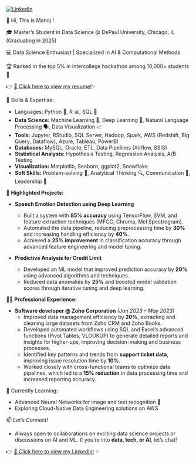 [![LinkedIn](https://img.shields.io/badge/-LinkedIn-blue?style=flat-square&logo=Linkedin&logoColor=white)](https://www.linkedin.com/in/manoj-kumar-ashok-078241211/)

👋 Hi, This is Manoj !

🎓 Master’s Student in Data Science @ DePaul University, Chicago, IL (Graduating in 2025)  

💻 Data Science Enthusiast | Specialized in AI & Computational Methods

🏆 Ranked in the top 5% in intercollege hackathon among 10,000+ students 🎉  

👉 [📄 Click here to view my resume!](https://github.com/MK-Github03/My_resume/blob/main/My_resume%20pdf.pdf)✨ 

🔧 Skills & Expertise:
- Languages: Python 🐍, R 📊, SQL 💾  
- **Data Science:** Machine Learning 🤖, Deep Learning 🧠, Natural Language Processing 🗣️, Data Visualization 📈  
- **Tools:** Jupyter, RStudio, SQL Server, Hadoop, Spark, AWS (Redshift, Big Query, Dataflow), Azure, Tableau, PowerBI  
- **Databases:** MySQL, Oracle, ETL, Data Pipelines (Airflow, SSIS)  
- **Statistical Analysis:** Hypothesis Testing, Regression Analysis, A/B Testing  
- **Visualization:** Matplotlib, Seaborn, ggplot2, Snowflake  
- **Soft Skills:** Problem-solving 🧩, Analytical Thinking 🔍, Communication 💬, Leadership 👥  

🌟 **Highlighted Projects:**  
- **Speech Emotion Detection using Deep Learning**  
  - Built a system with **85% accuracy** using TensorFlow, SVM, and feature extraction techniques (MFCC, Chroma, Mel Spectrogram).  
  - Automated the data pipeline, reducing preprocessing time by **30%** and increasing handling efficiency by **40%**.  
  - Achieved a **25% improvement** in classification accuracy through advanced feature engineering and model tuning.

- **Predictive Analysis for Credit Limit**  
  - Developed an ML model that improved prediction accuracy by **20%** using advanced algorithms and techniques.  
  - Reduced data anomalies by **25%** and boosted model validation scores through iterative tuning and deep learning.

👨‍💻 **Professional Experience:**  
- **Software developer @ Zoho Corporation** *(Jan 2023 – May 2023)*  
  - Improved data management efficiency by **20%**, extracting and cleaning large datasets from Zoho CRM and Zoho Books.  
  - Developed automated workflows using SQL and Excel’s advanced functions (Pivot Tables, VLOOKUP) to generate detailed reports and insights for higher-ups, improving decision-making and business processes.  
  - Identified key patterns and trends from **support ticket data**, improving issue resolution time by **10%**.  
  - Worked closely with cross-functional teams to optimize data pipelines, which led to a **15% reduction** in data processing time and increased reporting accuracy.  


🌱 Currently Learning:  
- Advanced Neural Networks for image and text recognition 🧠  
- Exploring Cloud-Native Data Engineering solutions on AWS

📫 *Let’s Connect!*
- Always open to collaborations on exciting data science projects or discussions on AI and ML. If you’re into **data, tech, or AI**, let’s chat!
  


👉 [💼 Click here to view my LinkedIn!](https://www.linkedin.com/in/manoj-kumar-ashok-078241211/) ✨


